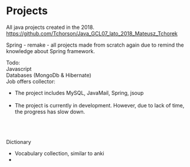 # Projects 
All java projects created in the 2018. <br /> 
https://github.com/Tchorson/Java_GCL07_lato_2018_Mateusz_Tchorek <br /> 


Spring - remake - all projects made from scratch again due to remind the knowledge about Spring framework. <br /> 


Todo: <br /> 
Javascript <br /> 
Databases (MongoDb & Hibernate) <br /> 
Job offers collector: <br /> 
<ul>
	<li>The project includes MySQL, JavaMail, Spring, jsoup </li><br /> 
	<li>The project is currently in development. However, due to lack of time, the progress has slow down. </li><br /> 
</ul>

<br/>
<br/>
Dictionary<br/>
<ul>
	<li>Vocabulary collection, similar to anki<li/>
	
	
</ul>
